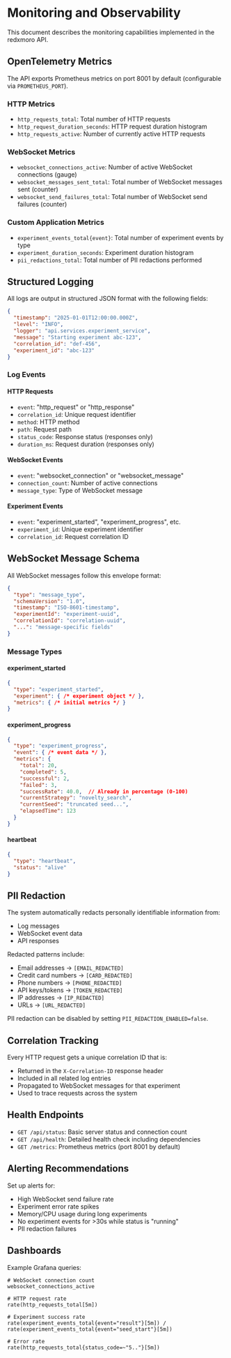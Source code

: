 # Monitoring and Observability

This document describes the monitoring capabilities implemented in the redxmoro API.

## OpenTelemetry Metrics

The API exports Prometheus metrics on port 8001 by default (configurable via `PROMETHEUS_PORT`).

### HTTP Metrics
- `http_requests_total`: Total number of HTTP requests
- `http_request_duration_seconds`: HTTP request duration histogram
- `http_requests_active`: Number of currently active HTTP requests

### WebSocket Metrics
- `websocket_connections_active`: Number of active WebSocket connections (gauge)
- `websocket_messages_sent_total`: Total number of WebSocket messages sent (counter)
- `websocket_send_failures_total`: Total number of WebSocket send failures (counter)

### Custom Application Metrics
- `experiment_events_total{event}`: Total number of experiment events by type
- `experiment_duration_seconds`: Experiment duration histogram
- `pii_redactions_total`: Total number of PII redactions performed

## Structured Logging

All logs are output in structured JSON format with the following fields:

```json
{
  "timestamp": "2025-01-01T12:00:00.000Z",
  "level": "INFO",
  "logger": "api.services.experiment_service",
  "message": "Starting experiment abc-123",
  "correlation_id": "def-456",
  "experiment_id": "abc-123"
}
```

### Log Events

#### HTTP Requests
- `event`: "http_request" or "http_response"
- `correlation_id`: Unique request identifier
- `method`: HTTP method
- `path`: Request path
- `status_code`: Response status (responses only)
- `duration_ms`: Request duration (responses only)

#### WebSocket Events
- `event`: "websocket_connection" or "websocket_message"
- `connection_count`: Number of active connections
- `message_type`: Type of WebSocket message

#### Experiment Events
- `event`: "experiment_started", "experiment_progress", etc.
- `experiment_id`: Unique experiment identifier
- `correlation_id`: Request correlation ID

## WebSocket Message Schema

All WebSocket messages follow this envelope format:

```json
{
  "type": "message_type",
  "schemaVersion": "1.0",
  "timestamp": "ISO-8601-timestamp",
  "experimentId": "experiment-uuid",
  "correlationId": "correlation-uuid",
  "...": "message-specific fields"
}
```

### Message Types

#### experiment_started
```json
{
  "type": "experiment_started",
  "experiment": { /* experiment object */ },
  "metrics": { /* initial metrics */ }
}
```

#### experiment_progress
```json
{
  "type": "experiment_progress",
  "event": { /* event data */ },
  "metrics": {
    "total": 20,
    "completed": 5,
    "successful": 2,
    "failed": 3,
    "successRate": 40.0,  // Already in percentage (0-100)
    "currentStrategy": "novelty_search",
    "currentSeed": "truncated seed...",
    "elapsedTime": 123
  }
}
```

#### heartbeat
```json
{
  "type": "heartbeat",
  "status": "alive"
}
```

## PII Redaction

The system automatically redacts personally identifiable information from:
- Log messages
- WebSocket event data
- API responses

Redacted patterns include:
- Email addresses → `[EMAIL_REDACTED]`
- Credit card numbers → `[CARD_REDACTED]`
- Phone numbers → `[PHONE_REDACTED]`
- API keys/tokens → `[TOKEN_REDACTED]`
- IP addresses → `[IP_REDACTED]`
- URLs → `[URL_REDACTED]`

PII redaction can be disabled by setting `PII_REDACTION_ENABLED=false`.

## Correlation Tracking

Every HTTP request gets a unique correlation ID that is:
- Returned in the `X-Correlation-ID` response header
- Included in all related log entries
- Propagated to WebSocket messages for that experiment
- Used to trace requests across the system

## Health Endpoints

- `GET /api/status`: Basic server status and connection count
- `GET /api/health`: Detailed health check including dependencies
- `GET /metrics`: Prometheus metrics (port 8001 by default)

## Alerting Recommendations

Set up alerts for:
- High WebSocket send failure rate
- Experiment error rate spikes
- Memory/CPU usage during long experiments
- No experiment events for >30s while status is "running"
- PII redaction failures

## Dashboards

Example Grafana queries:

```promql
# WebSocket connection count
websocket_connections_active

# HTTP request rate
rate(http_requests_total[5m])

# Experiment success rate
rate(experiment_events_total{event="result"}[5m]) / rate(experiment_events_total{event="seed_start"}[5m])

# Error rate
rate(http_requests_total{status_code=~"5.."}[5m])
```
